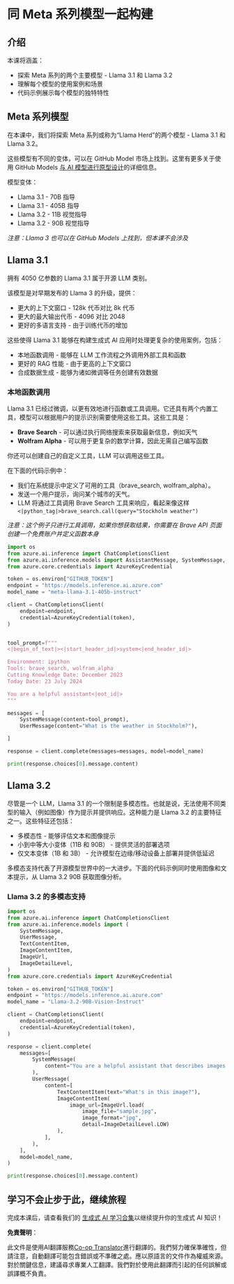 <!--
CO_OP_TRANSLATOR_METADATA:
{
  "original_hash": "4c2a0b0c738b649ef049fb99a23be661",
  "translation_date": "2025-05-20T11:07:23+00:00",
  "source_file": "21-meta/README.md",
  "language_code": "hk"
}
-->
# 同 Meta 系列模型一起构建

## 介绍

本课将涵盖：

- 探索 Meta 系列的两个主要模型 - Llama 3.1 和 Llama 3.2
- 理解每个模型的使用案例和场景
- 代码示例展示每个模型的独特特性

## Meta 系列模型

在本课中，我们将探索 Meta 系列或称为“Llama Herd”的两个模型 - Llama 3.1 和 Llama 3.2。

这些模型有不同的变体，可以在 GitHub Model 市场上找到。这里有更多关于使用 GitHub Models [与 AI 模型进行原型设计](https://docs.github.com/en/github-models/prototyping-with-ai-models?WT.mc_id=academic-105485-koreyst)的详细信息。

模型变体：
- Llama 3.1 - 70B 指导
- Llama 3.1 - 405B 指导
- Llama 3.2 - 11B 视觉指导
- Llama 3.2 - 90B 视觉指导

*注意：Llama 3 也可以在 GitHub Models 上找到，但本课不会涉及*

## Llama 3.1

拥有 4050 亿参数的 Llama 3.1 属于开源 LLM 类别。

该模型是对早期发布的 Llama 3 的升级，提供：

- 更大的上下文窗口 - 128k 代币对比 8k 代币
- 更大的最大输出代币 - 4096 对比 2048
- 更好的多语言支持 - 由于训练代币的增加

这些使得 Llama 3.1 能够在构建生成式 AI 应用时处理更复杂的使用案例，包括：
- 本地函数调用 - 能够在 LLM 工作流程之外调用外部工具和函数
- 更好的 RAG 性能 - 由于更高的上下文窗口
- 合成数据生成 - 能够为诸如微调等任务创建有效数据

### 本地函数调用

Llama 3.1 已经过微调，以更有效地进行函数或工具调用。它还具有两个内置工具，模型可以根据用户的提示识别需要使用这些工具。这些工具是：

- **Brave Search** - 可以通过执行网络搜索来获取最新信息，例如天气
- **Wolfram Alpha** - 可以用于更复杂的数学计算，因此无需自己编写函数

你还可以创建自己的自定义工具，LLM 可以调用这些工具。

在下面的代码示例中：

- 我们在系统提示中定义了可用的工具（brave_search, wolfram_alpha）。
- 发送一个用户提示，询问某个城市的天气。
- LLM 将通过工具调用 Brave Search 工具来响应，看起来像这样 `<|python_tag|>brave_search.call(query="Stockholm weather")`

*注意：这个例子只进行工具调用，如果你想获取结果，你需要在 Brave API 页面创建一个免费账户并定义函数本身*

```python 
import os
from azure.ai.inference import ChatCompletionsClient
from azure.ai.inference.models import AssistantMessage, SystemMessage, UserMessage
from azure.core.credentials import AzureKeyCredential

token = os.environ["GITHUB_TOKEN"]
endpoint = "https://models.inference.ai.azure.com"
model_name = "meta-llama-3.1-405b-instruct"

client = ChatCompletionsClient(
    endpoint=endpoint,
    credential=AzureKeyCredential(token),
)


tool_prompt=f"""
<|begin_of_text|><|start_header_id|>system<|end_header_id|>

Environment: ipython
Tools: brave_search, wolfram_alpha
Cutting Knowledge Date: December 2023
Today Date: 23 July 2024

You are a helpful assistant<|eot_id|>
"""

messages = [
    SystemMessage(content=tool_prompt),
    UserMessage(content="What is the weather in Stockholm?"),

]

response = client.complete(messages=messages, model=model_name)

print(response.choices[0].message.content)
```

## Llama 3.2

尽管是一个 LLM，Llama 3.1 的一个限制是多模态性。也就是说，无法使用不同类型的输入（例如图像）作为提示并提供响应。这种能力是 Llama 3.2 的主要特征之一。这些特征还包括：

- 多模态性 - 能够评估文本和图像提示
- 小到中等大小变体（11B 和 90B） - 提供灵活的部署选项
- 仅文本变体（1B 和 3B） - 允许模型在边缘/移动设备上部署并提供低延迟

多模态支持代表了开源模型世界中的一大进步。下面的代码示例同时使用图像和文本提示，从 Llama 3.2 90B 获取图像分析。

### Llama 3.2 的多模态支持

```python 
import os
from azure.ai.inference import ChatCompletionsClient
from azure.ai.inference.models import (
    SystemMessage,
    UserMessage,
    TextContentItem,
    ImageContentItem,
    ImageUrl,
    ImageDetailLevel,
)
from azure.core.credentials import AzureKeyCredential

token = os.environ["GITHUB_TOKEN"]
endpoint = "https://models.inference.ai.azure.com"
model_name = "Llama-3.2-90B-Vision-Instruct"

client = ChatCompletionsClient(
    endpoint=endpoint,
    credential=AzureKeyCredential(token),
)

response = client.complete(
    messages=[
        SystemMessage(
            content="You are a helpful assistant that describes images in details."
        ),
        UserMessage(
            content=[
                TextContentItem(text="What's in this image?"),
                ImageContentItem(
                    image_url=ImageUrl.load(
                        image_file="sample.jpg",
                        image_format="jpg",
                        detail=ImageDetailLevel.LOW)
                ),
            ],
        ),
    ],
    model=model_name,
)

print(response.choices[0].message.content)
```

## 学习不会止步于此，继续旅程

完成本课后，请查看我们的 [生成式 AI 学习合集](https://aka.ms/genai-collection?WT.mc_id=academic-105485-koreyst)以继续提升你的生成式 AI 知识！

**免責聲明**：

此文件是使用AI翻譯服務[Co-op Translator](https://github.com/Azure/co-op-translator)進行翻譯的。我們努力確保準確性，但請注意，自動翻譯可能包含錯誤或不準確之處。應以原語言的文件作為權威來源。對於關鍵信息，建議尋求專業人工翻譯。我們對於使用此翻譯而引起的任何誤解或誤譯概不負責。